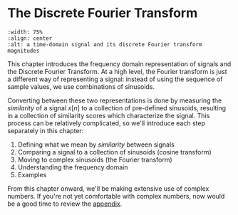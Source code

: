 # The Discrete Fourier Transform

```{image} ../images/chapter05.svg
:width: 75%
:align: center
:alt: a time-domain signal and its discrete Fourier transform magnitudes
```

This chapter introduces the frequency domain representation of signals and the Discrete Fourier Transform.
At a high level, the Fourier transform is just a different way of representing a signal: instead of using the sequence of sample values, we use combinations of sinusoids.

Converting between these two representations is done by measuring the *similarity* of a signal $x[n]$ to a collection of pre-defined sinusoids, resulting in a collection of similarity scores which characterize the signal.
This process can be relatively complicated, so we'll introduce each step separately in this chapter:

1. Defining what we mean by *similarity* between signals
2. Comparing a signal to a collection of sinusoids (cosine transform)
3. Moving to complex sinusoids (the Fourier transform)
4. Understanding the frequency domain
5. Examples

From this chapter onward, we'll be making extensive use of complex numbers.
If you're not yet comfortable with complex numbers, now would be a good time to review the [appendix](/appendix/Complex).
